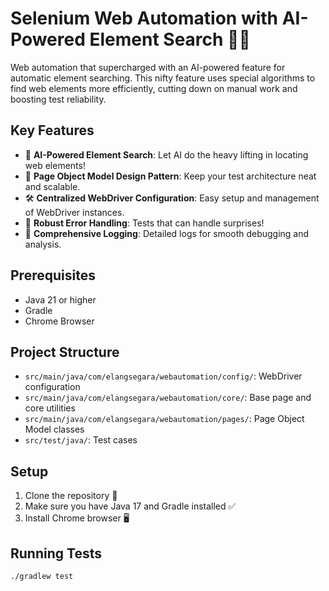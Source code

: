# Selenium Web Automation with AI-Powered Element Search 🤖🔎

Web automation that supercharged with an AI-powered feature for automatic element searching. This nifty feature uses special algorithms to find web elements more efficiently, cutting down on manual work and boosting test reliability.

## Key Features
- 🤖 **AI-Powered Element Search**: Let AI do the heavy lifting in locating web elements!
- 📐 **Page Object Model Design Pattern**: Keep your test architecture neat and scalable.
- 🛠️ **Centralized WebDriver Configuration**: Easy setup and management of WebDriver instances. 
- 💪 **Robust Error Handling**: Tests that can handle surprises! 
- 📝 **Comprehensive Logging**: Detailed logs for smooth debugging and analysis. 

## Prerequisites
- Java 21 or higher
- Gradle
- Chrome Browser

## Project Structure
- `src/main/java/com/elangsegara/webautomation/config/`: WebDriver configuration
- `src/main/java/com/elangsegara/webautomation/core/`: Base page and core utilities
- `src/main/java/com/elangsegara/webautomation/pages/`: Page Object Model classes
- `src/test/java/`: Test cases

## Setup
1. Clone the repository 🐙
2. Make sure you have Java 17 and Gradle installed ✅
3. Install Chrome browser 🖥️

## Running Tests
```bash
./gradlew test
```
